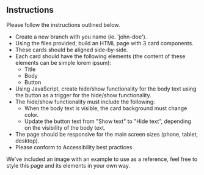 ## Instructions
Please follow the instructions outlined below.

- Create a new branch with you name (ie. 'john-doe').
- Using the files provided, build an HTML page with 3 card components.
- These cards should be aligned side-by-side.
- Each card should have the following elements (the content of these elements can be simple lorem ipsum):
  - Title
  - Body
  - Button
- Using JavaScript, create hide/show functionality for the body text using the button as a trigger for the hide/show functionality.
- The hide/show functionality must include the following:
  - When the body text is visible, the card background must change color.
  - Update the button text from "Show text" to "Hide text", depending on the visibility of the body text.
- The page should be responsive for the main screen sizes (phone, tablet, desktop).
- Please conform to Accessibility best practices

We've included an image with an example to use as a reference, feel free to style this page and its elements in your own way.